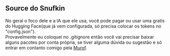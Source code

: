 <h2>Source do Snufkin</h2>
No geral o foco dele e a IA que ele usa, você pode pagar ou usar uma gratis do Hugging Face(que já vem configurada, só precisa colocar os tokens no "config.json").<br>
Provavelmente eu coloquei no .gitignore então você vai precisar baixar alguns pacotes por conta própria, se tiver alguma dúvida ou sugestão e só entrar em contanto comigo pela <a href="https://discord.gg/Z7TtwTYwrg">Murof</a>.

